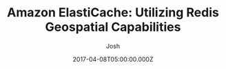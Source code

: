 ---
date: "2017-04-08T05:00:00.000Z"
title: "Amazon ElastiCache: Utilizing Redis Geospatial Capabilities"
author: "Josh"
summary: "Amazon ElastiCache makes it easy to deploy and manage a highly available and scalable in-memory data store in the cloud. Among the open source in-memory engines available to you for use with ElastiCache is Redis, which added powerful geospatial capabilities in version 3.2. This post explores using these capabilities to build an app that locates nearby bike share stations in Chicago. You can easily extend the app to other cities or to use other geo datasets."
redirect_link: https://aws.amazon.com/blogs/database/amazon-elasticache-utilizing-redis-geospatial-capabilities/
---